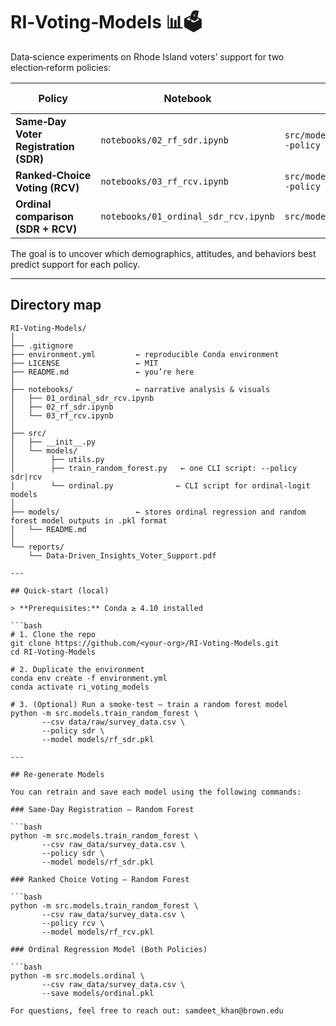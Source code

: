 # RI‑Voting‑Models 📊🗳️

Data‑science experiments on Rhode Island voters’ support for two election‑reform
policies:

| Policy | Notebook | Script | Question ID |
|--------|----------|--------|-------------|
| **Same‑Day Voter Registration (SDR)** | `notebooks/02_rf_sdr.ipynb` | `src/models/train_random_forest.py --policy sdr` | Q19 |
| **Ranked‑Choice Voting (RCV)** | `notebooks/03_rf_rcv.ipynb` | `src/models/train_random_forest.py --policy rcv` | Q20 |
| **Ordinal comparison (SDR + RCV)** | `notebooks/01_ordinal_sdr_rcv.ipynb` | `src/models/ordinal.py` | Q19 + Q20 |

The goal is to uncover which demographics, attitudes, and behaviors best
predict support for each policy.

---

## Directory map

```text
RI‑Voting‑Models/
│
├── .gitignore
├── environment.yml         ← reproducible Conda environment
├── LICENSE                 ← MIT
├── README.md               ← you’re here
│
├── notebooks/              ← narrative analysis & visuals
│   ├── 01_ordinal_sdr_rcv.ipynb
│   ├── 02_rf_sdr.ipynb
│   └── 03_rf_rcv.ipynb
│
├── src/                    
│   ├── __init__.py
│   └── models/
│        ├── utils.py
│        ├── train_random_forest.py   ← one CLI script: --policy sdr|rcv
│        └── ordinal.py              ← CLI script for ordinal‑logit models
│
├── models/                 ← stores ordinal regression and random forest model outputs in .pkl format
│   └── README.md          
│
└── reports/
    └── Data‑Driven_Insights_Voter_Support.pdf

---

## Quick-start (local)

> **Prerequisites:** Conda ≥ 4.10 installed

```bash
# 1. Clone the repo
git clone https://github.com/<your-org>/RI-Voting-Models.git
cd RI-Voting-Models

# 2. Duplicate the environment
conda env create -f environment.yml
conda activate ri_voting_models

# 3. (Optional) Run a smoke-test – train a random forest model
python -m src.models.train_random_forest \
       --csv data/raw/survey_data.csv \
       --policy sdr \
       --model models/rf_sdr.pkl

---

## Re-generate Models

You can retrain and save each model using the following commands:

### Same-Day Registration – Random Forest

```bash
python -m src.models.train_random_forest \
       --csv raw_data/survey_data.csv \
       --policy sdr \
       --model models/rf_sdr.pkl

### Ranked Choice Voting – Random Forest

```bash
python -m src.models.train_random_forest \
       --csv raw_data/survey_data.csv \
       --policy rcv \
       --model models/rf_rcv.pkl

### Ordinal Regression Model (Both Policies)

```bash
python -m src.models.ordinal \
       --csv raw_data/survey_data.csv \
       --save models/ordinal.pkl

For questions, feel free to reach out: samdeet_khan@brown.edu
